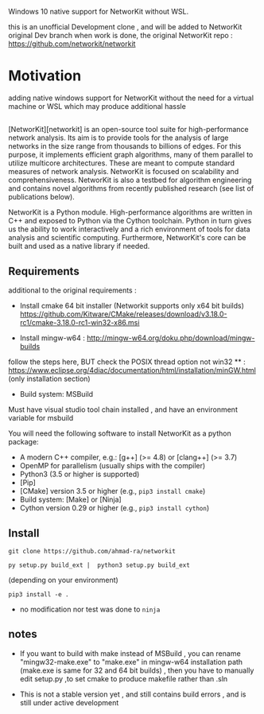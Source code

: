 
Windows 10 native support for NetworKit without WSL.

this is an unofficial Development clone , and will be added to NetworKit original Dev branch when work is done, the original NetworKit repo : https://github.com/networkit/networkit

# Motivation
adding native windows support for NetworKit without the need for a virtual machine or WSL which may produce additional hassle

## 
[NetworKit][networkit] is an open-source tool suite for high-performance
network analysis. Its aim is to provide tools for the analysis of large
networks in the size range from thousands to billions of edges. For this
purpose, it implements efficient graph algorithms, many of them parallel to
utilize multicore architectures. These are meant to compute standard measures
of network analysis. NetworKit is focused on scalability and comprehensiveness.
NetworKit is also a testbed for algorithm engineering and
contains novel algorithms from recently published research (see list of publications below).

NetworKit is a Python module. High-performance algorithms are written in C++ and exposed to Python
via the Cython toolchain. Python in turn gives us the ability to work interactively and a
rich environment of tools for data analysis and scientific computing.
Furthermore, NetworKit's core can be built and used as a native library if needed.

## Requirements

additional to the original requirements :

- Install cmake 64 bit installer (Networkit supports only x64 bit builds)
https://github.com/Kitware/CMake/releases/download/v3.18.0-rc1/cmake-3.18.0-rc1-win32-x86.msi

- Install mingw-w64 : http://mingw-w64.org/doku.php/download/mingw-builds

follow the steps here, BUT check the POSIX thread option not win32 ** : https://www.eclipse.org/4diac/documentation/html/installation/minGW.html (only installation section)

- Build system: MSBuild

 Must have visual studio tool chain installed , and have an environment variable for msbuild 


You will need the following software to install NetworKit as a python
package:

- A modern C++ compiler, e.g.: [g++] (&gt;= 4.8) or [clang++] (&gt;= 3.7)
- OpenMP for parallelism (usually ships with the compiler)
- Python3 (3.5 or higher is supported)
- [Pip]
- [CMake] version 3.5 or higher (e.g., `pip3 install cmake`)
- Build system: [Make] or [Ninja]
- Cython version 0.29 or higher (e.g., `pip3 install cython`)

## Install

    git clone https://github.com/ahmad-ra/networkit
    
    py setup.py build_ext |  python3 setup.py build_ext
     
   (depending on your environment)
    
    pip3 install -e .

- no modification nor test was done to `ninja`


## notes
- If you want to build with make instead of MSBuild , you can rename "mingw32-make.exe" to "make.exe" in mingw-w64 installation path (make.exe is same for 32 and 64 bit builds)  , then you have to manually edit setup.py ,to set cmake to produce makefile rather than .sln

- This is not a stable version yet , and still contains build errors , and is still under active development



